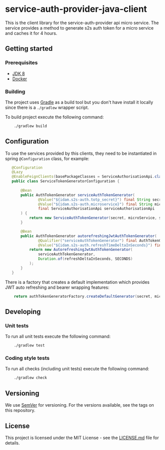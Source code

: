 # service-auth-provider-java-client

This is the client library for the service-auth-provider api micro service.
The service provides a method to generate s2s auth token for a micro service and caches it for 4 hours.


## Getting started

### Prerequisites

- [JDK 8](https://www.oracle.com/java)
- [Docker](https://www.docker.com)

### Building

The project uses [Gradle](https://gradle.org) as a build tool but you don't have install it locally since there is a
`./gradlew` wrapper script.  

To build project execute the following command:

```bash
    ./gradlew build
```
## Configuration

To use the services provided by this clients, they need to be instantiated in spring `@Configuration` class, for example:

```java
   @Configuration
   @Lazy
   @EnableFeignClients(basePackageClasses = ServiceAuthorisationApi.class)
   public class ServiceTokenGeneratorConfiguration {
   
       @Bean
       public AuthTokenGenerator serviceAuthTokenGenerator(
               @Value("${idam.s2s-auth.totp_secret}") final String secret,
               @Value("${idam.s2s-auth.microservice}") final String microService,
               final ServiceAuthorisationApi serviceAuthorisationApi
       ) {
           return new ServiceAuthTokenGenerator(secret, microService, serviceAuthorisationApi);
       }

       @Bean
       public AuthTokenGenerator autorefreshingJwtAuthTokenGenerator(
               @Qualifier("serviceAuthTokenGenerator") final AuthTokenGenerator serviceAuthTokenGenerator,
               @Value("${idam.s2s-auth.refreshTimeDeltaInSeconds}") final int refreshDeltaInSeconds) {
           return new AutorefreshingJwtAuthTokenGenerator(
               serviceAuthTokenGenerator,
               Duration.of(refreshDeltaInSeconds, SECONDS)
           );
       }
   }
``` 

There is a factory that creates a default implementation which provides JWT auto refreshing and bearer wrapping features:

```java
    return authTokenGeneratorFactory.createDefaultGenerator(secret, microService, serviceAuthorisationApi);
```

## Developing

### Unit tests

To run all unit tests execute the following command:

```bash
    ./gradlew test
```

### Coding style tests

To run all checks (including unit tests) execute the following command:

```bash
    ./gradlew check
```

## Versioning

We use [SemVer](http://semver.org/) for versioning.
For the versions available, see the tags on this repository.

## License

This project is licensed under the MIT License - see the [LICENSE.md](LICENSE.md) file for details.
